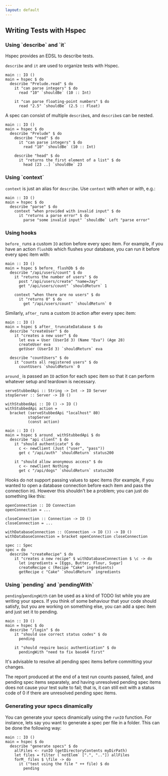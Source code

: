 ```yaml
---
layout: default
---
```


## Writing Tests with Hspec

### Using \`describe\` and \`it\`

Hspec provides an EDSL to describe tests.

`describe` and `it` are used to organize tests with Hspec.

```hspec
main :: IO ()
main = hspec $ do
  describe "Prelude.read" $ do
    it "can parse integers" $ do
      read "10" `shouldBe` (10 :: Int)

    it "can parse floating-point numbers" $ do
      read "2.5" `shouldBe` (2.5 :: Float)
```

A spec can consist of multiple `describe`s, and `describe`s can be nested.

```hspec
main :: IO ()
main = hspec $ do
  describe "Prelude" $ do
    describe "read" $ do
      it "can parse integers" $ do
        read "10" `shouldBe` (10 :: Int)

    describe "head" $ do
      it "returns the first element of a list" $ do
        head [23 ..] `shouldBe` 23
```

### Using \`context\`

`context` is just an alias for `describe`.  Use `context` with *when* or
*with*, e.g.:


```hspec
main :: IO ()
main = hspec $ do
  describe "parse" $ do
    context "when provided with invalid input" $ do
      it "returns a parse error" $ do
        parse "some invalid input" `shouldBe` Left "parse error"
```

### Using hooks

`before_` runs a custom `IO` action before every spec item. For example, if you
have an action `flushDb` which flushes your database, you can run it before
every spec item with:

```hspec
main :: IO ()
main = hspec $ before_ flushDb $ do
  describe "/api/users/count" $ do
    it "returns the number of users" $ do
      post "/api/users/create" "name=Jay"
      get "/api/users/count" `shouldReturn` 1

    context "when there are no users" $ do
      it "returns 0" $ do
        get "/api/users/count" `shouldReturn` 0
```

Similarly, `after_` runs a custom `IO` action after every spec item:

```hspec
main :: IO ()
main = hspec $ after_ truncateDatabase $ do
  describe "createUser" $ do
    it "creates a new user" $ do
      let eva = User (UserId 3) (Name "Eva") (Age 28)
      createUser eva
      getUser (UserId 3) `shouldReturn` eva

  describe "countUsers" $ do
    it "counts all registered users" $ do
      countUsers `shouldReturn` 0
```

`around_` is passed an `IO` action for each spec item so that it can perform
whatever setup and teardown is necessary.

```hspec
serveStubbedApi :: String -> Int -> IO Server
stopServer :: Server -> IO ()

withStubbedApi :: IO () -> IO ()
withStubbedApi action =
  bracket (serveStubbedApi "localhost" 80)
          stopServer
          (const action)

main :: IO ()
main = hspec $ around_ withStubbedApi $ do
  describe "api client" $ do
    it "should authenticate" $ do
      c <- newClient (Just ("user", "pass"))
      get c "/api/auth" `shouldReturn` status200

    it "should allow anonymous access" $ do
      c <- newClient Nothing
      get c "/api/dogs" `shouldReturn` status200
```

Hooks do not support passing values to spec items (for example, if you wanted
to open a database connection before each item and pass the connection in).
However this shouldn't be a problem; you can just do something like this:

```hspec
openConnection :: IO Connection
openConnection = ...

closeConnection :: Connection -> IO ()
closeConnection = ...

withDatabaseConnection :: (Connection -> IO ()) -> IO ()
withDatabaseConnection = bracket openConnection closeConnection

spec :: Spec
spec = do
  describe "createRecipe" $ do
    it "creates a new recipe" $ withDatabaseConnection $ \c -> do
      let ingredients = [Eggs, Butter, Flour, Sugar]
      createRecipe c (Recipe "Cake" ingredients)
      getRecipe c "Cake" `shouldReturn` ingredients
```

### Using \`pending\` and \`pendingWith\`

`pending`/`pendingWith` can be used as a kind of TODO list while you are
writing your specs.  If you think of some behaviour that your code should
satisfy, but you are working on something else, you can add a spec item and
just set it to pending.

```hspec
main :: IO ()
main = hspec $ do
  describe "/login" $ do
    it "should use correct status codes" $ do
      pending

    it "should require basic authentication" $ do
      pendingWith "need to fix base64 first"
```

It's advisable to resolve all pending spec items before committing your changes.

The report produced at the end of a test run counts passed, failed, and pending
spec items separately, and having unresolved pending spec items does not cause
your test suite to fail; that is, it can still exit with a status code of 0 if
there are unresolved pending spec items.

### Generating your specs dinamically

You can generate your specs dinamically using the `runIO` function. For
instance, lets say you want to generate a spec per file in a folder. This
can be done the following way:

```hspec
main :: IO ()
main = hspec $ do
  describe "generate specs" $ do
    allFiles <- runIO (getDirectoryContents myDirPath)
    let files = filter (`notElem` [".", ".."]) allFiles
    forM_ files $ \file -> do
      it ("test using the file " ++ file) $ do
        pending
```
